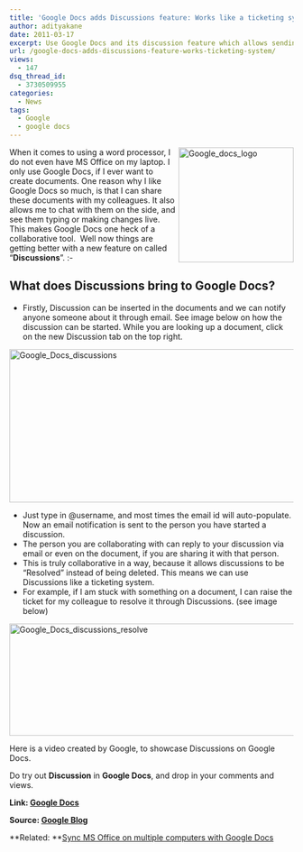 ```yaml
---
title: 'Google Docs adds Discussions feature: Works like a ticketing system!'
author: adityakane
date: 2011-03-17
excerpt: Use Google Docs and its discussion feature which allows sending and receiving notifications about a discussion on a document. This can be also used like a ticketing system for a collaborative team.
url: /google-docs-adds-discussions-feature-works-ticketing-system/
views:
  - 147
dsq_thread_id:
  - 3730509955
categories:
  - News
tags:
  - Google
  - google docs
---
```

[<img style="background-image: none; padding-left: 0px; padding-right: 0px; display: inline; float: right; padding-top: 0px; border-width: 0px;" title="Google_docs_logo" src="http://cdn.devilsworkshop.org/files/2011/03/Google_docs_logo_thumb.png" border="0" alt="Google_docs_logo" width="204" height="204" align="right" />][1]When it comes to using a word processor, I do not even have MS Office on my laptop. I only use Google Docs, if I ever want to create documents. One reason why I like Google Docs so much, is that I can share these documents with my colleagues. It also allows me to chat with them on the side, and see them typing or making changes live. This makes Google Docs one heck of a collaborative tool.  Well now things are getting better with a new feature on called “**Discussions**”. <img src="http://devilsworkshop.org/wp-includes/images/smilies/simple-smile.png" alt=":-)" class="wp-smiley" style="height: 1em; max-height: 1em;" />

## What does Discussions bring to Google Docs?

  * Firstly, Discussion can be inserted in the documents and we can notify anyone someone about it through email. See image below on how the discussion can be started. While you are looking up a document, click on the new Discussion tab on the top right.

[<img style="background-image: none; padding-left: 0px; padding-right: 0px; display: inline; padding-top: 0px; border-width: 0px;" title="Google_Docs_discussions" src="http://cdn.devilsworkshop.org/files/2011/03/Google_Docs_discussions_thumb.png" border="0" alt="Google_Docs_discussions" width="554" height="272" />][2]

  * Just type in @username, and most times the email id will auto-populate. Now an email notification is sent to the person you have started a discussion.
  * The person you are collaborating with can reply to your discussion via email or even on the document, if you are sharing it with that person.
  * This is truly collaborative in a way, because it allows discussions to be “Resolved” instead of being deleted. This means we can use Discussions like a ticketing system.
  * For example, if I am stuck with something on a document, I can raise the ticket for my colleague to resolve it through Discussions. (see image below)

[<img style="background-image: none; padding-left: 0px; padding-right: 0px; display: inline; padding-top: 0px; border-width: 0px;" title="Google_Docs_discussions_resolve" src="http://cdn.devilsworkshop.org/files/2011/03/Google_Docs_discussions_resolve_thumb.png" border="0" alt="Google_Docs_discussions_resolve" width="554" height="199" />][3]

Here is a video created by Google, to showcase Discussions on Google Docs.



Do try out **Discussion** in **Google Docs**, and drop in your comments and views.

**Link: <a href="http://docs.google.com" onclick="_gaq.push(['_trackEvent', 'outbound-article', 'http://docs.google.com', 'Google Docs']);" target="_blank">Google Docs</a>**

**Source: <a href="http://googleblog.blogspot.com/2011/03/great-documents-come-from-great.html" onclick="_gaq.push(['_trackEvent', 'outbound-article', 'http://googleblog.blogspot.com/2011/03/great-documents-come-from-great.html', 'Google Blog']);" target="_blank">Google Blog</a>**

**Related: **<a href="http://devilsworkshop.org/sync-ms-office-multiple-computers-google-docs/" target="_blank">Sync MS Office on multiple computers with Google Docs</a>

 [1]: http://cdn.devilsworkshop.org/files/2011/03/Google_docs_logo.png
 [2]: http://cdn.devilsworkshop.org/files/2011/03/Google_Docs_discussions.png
 [3]: http://cdn.devilsworkshop.org/files/2011/03/Google_Docs_discussions_resolve.png
